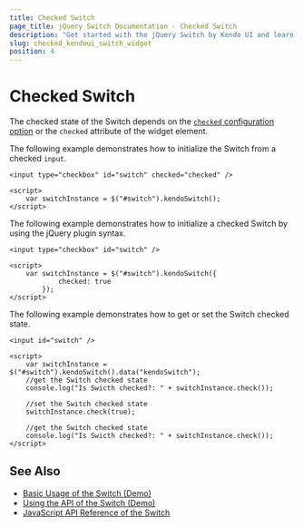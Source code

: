```yaml
---
title: Checked Switch
page_title: jQuery Switch Documentation - Checked Switch
description: "Get started with the jQuery Switch by Kendo UI and learn how to apply its checked and unchecked state."
slug: checked_kendoui_switch_widget
position: 4
---
```


# Checked Switch

The checked state of the Switch depends on the [`checked` configuration option](/api/javascript/ui/switch#checked) or the `checked` attribute of the widget element.

The following example demonstrates how to initialize the Switch from a checked `input`.

    <input type="checkbox" id="switch" checked="checked" />

    <script>
        var switchInstance = $("#switch").kendoSwitch();
    </script>

The following example demonstrates how to initialize a checked Switch by using the jQuery plugin syntax.

    <input type="checkbox" id="switch" />

    <script>
        var switchInstance = $("#switch").kendoSwitch({
                checked: true
            });
    </script>
	
The following example demonstrates how to get or set the Switch checked state.

	<input id="switch" />

	<script>
		var switchInstance = $("#switch").kendoSwitch().data("kendoSwitch");
		//get the Switch checked state
		console.log("Is Swicth checked?: " + switchInstance.check());
	
		//set the Switch checked state
		switchInstance.check(true);
	
		//get the Switch checked state
		console.log("Is Swicth checked?: " + switchInstance.check());
	</script>

## See Also

* [Basic Usage of the Switch (Demo)](https://demos.telerik.com/kendo-ui/switch/index)
* [Using the API of the Switch (Demo)](https://demos.telerik.com/kendo-ui/switch/api)
* [JavaScript API Reference of the Switch](/api/javascript/ui/switch)
